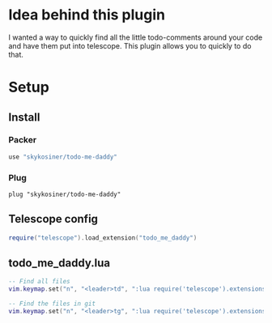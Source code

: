 # Idea behind this plugin
I wanted a way to quickly find all the little todo-comments around your code
and have them put into telescope. This plugin allows you to quickly to do that.

# Setup
## Install
### Packer
```lua
use "skykosiner/todo-me-daddy"
```
### Plug
```vim
plug "skykosiner/todo-me-daddy"
```
## Telescope config
```lua
require("telescope").load_extension("todo_me_daddy")
```
## todo_me_daddy.lua
```lua
-- Find all files
vim.keymap.set("n", "<leader>td", ":lua require('telescope').extensions.todo_me_daddy.todos()<CR>")

-- Find the files in git
vim.keymap.set("n", "<leader>tg", ":lua require('telescope').extensions.todo_me_daddy.git_todos()<CR>")
```
